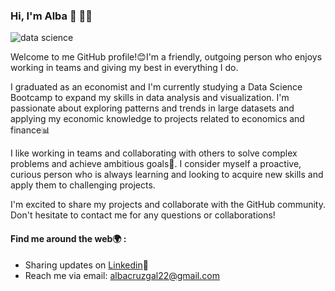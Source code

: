### Hi, I'm Alba 👋 :woman_technologist:

![data science](https://user-images.githubusercontent.com/124745293/222530700-7b51693e-e2ca-422d-86f6-862389f8dd8e.jpg)


Welcome to me GitHub profile!😊I'm a friendly, outgoing person who enjoys working in teams and giving my best in everything I do.

I graduated as an economist and I'm currently studying a Data Science Bootcamp to expand my skills in data analysis and visualization. I'm passionate about exploring patterns and trends in large datasets and applying my economic knowledge to projects related to economics and finance:bar_chart:

I like working in teams and collaborating with others to solve complex problems and achieve ambitious goals👥. I consider myself a proactive, curious person who is always learning and looking to acquire new skills and apply them to challenging projects.

I'm excited to share my projects and collaborate with the GitHub community. Don't hesitate to contact me for any questions or collaborations!

#### **Find me around the web**:earth_africa: :

* Sharing updates on [Linkedin](https://www.linkedin.com/in/alba-cruz-g%C3%A1lvez-75581a205/):briefcase:
* Reach me via email: [albacruzgal22@gmail.com](mailto:albacruzgal22@gmail.com)
